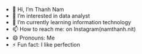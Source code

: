 - 👋 Hi, I’m Thanh Nam
- 👀 I’m interested in data analyst
- 🌱 I’m currently learning information technology
- 📫 How to reach me: on Instagram(namthanh.nit)
- 😄 Pronouns: Me
- ⚡ Fun fact: I like perfection
